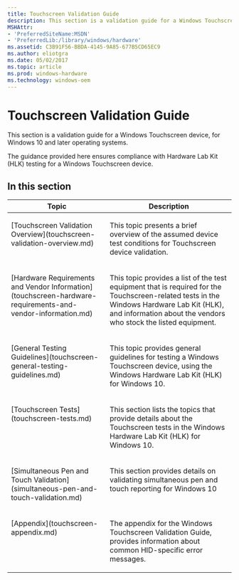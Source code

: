 ```yaml
---
title: Touchscreen Validation Guide
description: This section is a validation guide for a Windows Touchscreen device, for Windows 10 and later operating systems.
MSHAttr:
- 'PreferredSiteName:MSDN'
- 'PreferredLib:/library/windows/hardware'
ms.assetid: C3B91F56-BBDA-4145-9A85-677B5CD65EC9
ms.author: eliotgra
ms.date: 05/02/2017
ms.topic: article
ms.prod: windows-hardware
ms.technology: windows-oem
---
```


# Touchscreen Validation Guide


This section is a validation guide for a Windows Touchscreen device, for Windows 10 and later operating systems.

The guidance provided here ensures compliance with Hardware Lab Kit (HLK) testing for a Windows Touchscreen device.

## In this section


<table>
<thead valign="bottom">
<tr class="header">
<th>Topic</th>
<th>Description</th>
</tr>
</thead>
<tbody valign="top">
<tr class="odd">
<td><p>[Touchscreen Validation Overview](touchscreen-validation-overview.md)</p></td>
<td><p>This topic presents a brief overview of the assumed device test conditions for Touchscreen device validation.</p></td>
</tr>
<tr class="even">
<td><p>[Hardware Requirements and Vendor Information](touchscreen-hardware-requirements-and-vendor-information.md)</p></td>
<td><p>This topic provides a list of the test equipment that is required for the Touchscreen-related tests in the Windows Hardware Lab Kit (HLK), and information about the vendors who stock the listed equipment.</p></td>
</tr>
<tr class="odd">
<td><p>[General Testing Guidelines](touchscreen-general-testing-guidelines.md)</p></td>
<td><p>This topic provides general guidelines for testing a Windows Touchscreen device, using the Windows Hardware Lab Kit (HLK) for Windows 10.</p></td>
</tr>
<tr class="even">
<td><p>[Touchscreen Tests](touchscreen-tests.md)</p></td>
<td><p>This section lists the topics that provide details about the Touchscreen tests in the Windows Hardware Lab Kit (HLK) for Windows 10.</p></td>
</tr>
<tr class="odd">
<td><p>[Simultaneous Pen and Touch Validation](simultaneous-pen-and-touch-validation.md)</p></td>
<td><p>This section provides details on validating simultaneous pen and touch reporting for Windows 10</p></td>
</tr>
<tr class="even">
<td><p>[Appendix](touchscreen-appendix.md)</p></td>
<td><p>The appendix for the Windows Touchscreen Validation Guide, provides information about common HID-specific error messages.</p></td>
</tr>
</tbody>
</table>

